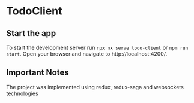 # TodoClient
## Start the app

To start the development server run `npx nx serve todo-client` or `npm run start`. Open your browser and navigate to http://localhost:4200/.

## Important Notes

The project was implemented using redux, redux-saga and websockets technologies
